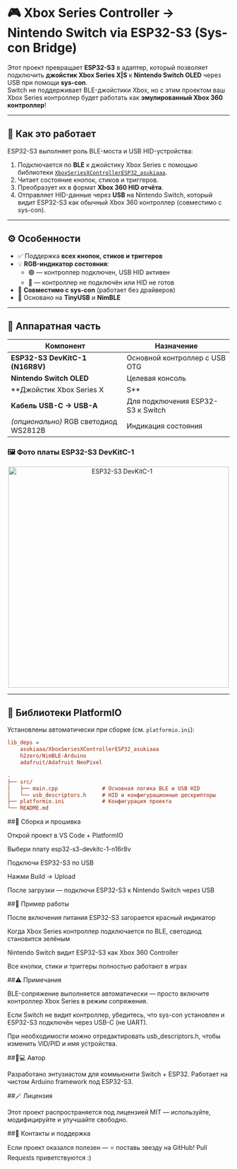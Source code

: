 # 🎮 Xbox Series Controller → Nintendo Switch via ESP32-S3 (Sys-con Bridge)

Этот проект превращает **ESP32-S3** в адаптер, который позволяет подключить **джойстик Xbox Series X|S** к **Nintendo Switch OLED** через USB при помощи **sys-con**.  
Switch не поддерживает BLE-джойстики Xbox, но с этим проектом ваш Xbox Series контроллер будет работать как **эмулированный Xbox 360 контроллер**!

---

## 🧠 Как это работает

ESP32-S3 выполняет роль BLE-моста и USB HID-устройства:
1. Подключается по **BLE** к джойстику Xbox Series с помощью библиотеки [`XboxSeriesXControllerESP32_asukiaaa`](https://github.com/asukiaaa/XboxSeriesXControllerESP32_asukiaaa).
2. Читает состояние кнопок, стиков и триггеров.
3. Преобразует их в формат **Xbox 360 HID отчёта**.
4. Отправляет HID-данные через **USB** на Nintendo Switch, который видит ESP32-S3 как обычный Xbox 360 контроллер (совместимо с sys-con).

---

## ⚙️ Особенности

- ✅ Поддержка **всех кнопок, стиков и триггеров**
- 💡 **RGB-индикатор состояния**:
  - 🟢 — контроллер подключен, USB HID активен  
  - 🔴 — контроллер не подключён или HID не готов
- 🔌 **Совместимо с sys-con** (работает без драйверов)
- 🧩 Основано на **TinyUSB** и **NimBLE**

---

## 🧰 Аппаратная часть

| Компонент | Назначение |
|------------|------------|
| **ESP32-S3 DevKitC-1 (N16R8V)** | Основной контроллер с USB OTG |
| **Nintendo Switch OLED** | Целевая консоль |
| **Джойстик Xbox Series X|S** | Источник BLE-сигнала |
| **Кабель USB-C → USB-A** | Для подключения ESP32-S3 к Switch |
| *(опционально)* RGB светодиод WS2812B | Индикация состояния |

### 🖼️ Фото платы ESP32-S3 DevKitC-1
<p align="center">
  <img src="https://m.media-amazon.com/images/I/71ZT8X8nEPL._AC_.jpg" alt="ESP32-S3 DevKitC-1" width="500"/>
</p>

---

## 🧩 Библиотеки PlatformIO

Установлены автоматически при сборке (см. `platformio.ini`):

```ini
lib_deps =
    asukiaaa/XboxSeriesXControllerESP32_asukiaaa
    h2zero/NimBLE-Arduino
    adafruit/Adafruit NeoPixel

.
├── src/
│   ├── main.cpp              # Основная логика BLE и USB HID
│   └── usb_descriptors.h     # HID и конфигурационные дескрипторы
├── platformio.ini            # Конфигурация проекта
└── README.md
```

##🚀 Сборка и прошивка

Открой проект в VS Code + PlatformIO

Выбери плату esp32-s3-devkitc-1-n16r8v

Подключи ESP32-S3 по USB

Нажми Build → Upload

После загрузки — подключи ESP32-S3 к Nintendo Switch через USB

##🧩 Пример работы

После включения питания ESP32-S3 загорается красный индикатор

Когда Xbox Series контроллер подключается по BLE, светодиод становится зелёным

Nintendo Switch видит ESP32-S3 как Xbox 360 Controller

Все кнопки, стики и триггеры полностью работают в играх

##⚠️ Примечания

BLE-сопряжение выполняется автоматически — просто включите контроллер Xbox Series в режим сопряжения.

Если Switch не видит контроллер, убедитесь, что sys-con установлен и ESP32-S3 подключён через USB-C (не UART).

При необходимости можно отредактировать usb_descriptors.h, чтобы изменить VID/PID и имя устройства.

##🧑💻 Автор

Разработано энтузиастом для коммьюнити Switch + ESP32.
Работает на чистом Arduino framework под ESP32-S3.

##🪄 Лицензия

Этот проект распространяется под лицензией MIT — используйте, модифицируйте и улучшайте свободно.

##💬 Контакты и поддержка

Если проект оказался полезен — ⭐ поставь звезду на GitHub!
Pull Requests приветствуются :)
